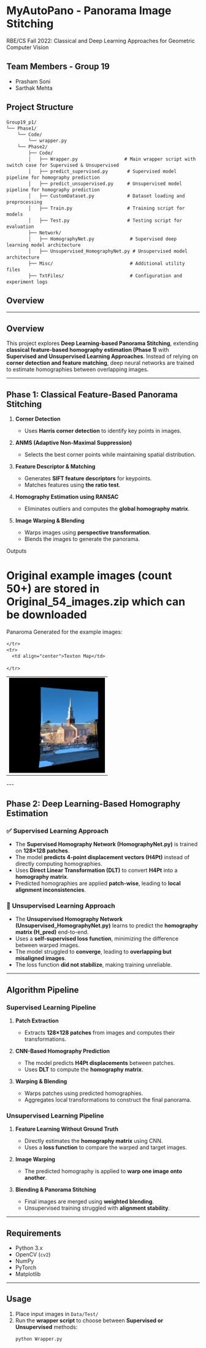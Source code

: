# MyAutoPano - Panorama Image Stitching
RBE/CS Fall 2022: Classical and Deep Learning Approaches for Geometric Computer Vision

## Team Members - Group 19
- Prasham Soni
- Sarthak Mehta

## Project Structure
```
Group19_p1/
└── Phase1/
    └── Code/
        └── wrapper.py
    └── Phase2/
        ├── Code/
        │   ├── Wrapper.py                 # Main wrapper script with switch case for Supervised & Unsupervised
        │   ├── predict_supervised.py       # Supervised model pipeline for homography prediction
        │   ├── predict_unsupervised.py     # Unsupervised model pipeline for homography prediction
        │   ├── CustomDataset.py            # Dataset loading and preprocessing
        │   ├── Train.py                    # Training script for models
        │   ├── Test.py                     # Testing script for evaluation
        ├── Network/
        │   ├── HomographyNet.py             # Supervised deep learning model architecture
        │   ├── Unsupervised_HomographyNet.py # Unsupervised model architecture
        ├── Misc/                            # Additional utility files
        ├── TxtFiles/                        # Configuration and experiment logs

```

## Overview
---

## **Overview**
This project explores **Deep Learning-based Panorama Stitching**, extending **classical feature-based homography estimation (Phase 1)** with **Supervised and Unsupervised Learning Approaches**. Instead of relying on **corner detection and feature matching**, deep neural networks are trained to estimate homographies between overlapping images.

---

## **Phase 1: Classical Feature-Based Panorama Stitching**
1. **Corner Detection**  
   - Uses **Harris corner detection** to identify key points in images.

2. **ANMS (Adaptive Non-Maximal Suppression)**  
   - Selects the best corner points while maintaining spatial distribution.

3. **Feature Descriptor & Matching**  
   - Generates **SIFT feature descriptors** for keypoints.
   - Matches features using **the ratio test**.

4. **Homography Estimation using RANSAC**  
   - Eliminates outliers and computes the **global homography matrix**.

5. **Image Warping & Blending**  
   - Warps images using **perspective transformation**.
   - Blends the images to generate the panorama.


Outputs
# Original example images (count 50+) are stored in Original_54_images.zip which can be downloaded 

Panaroma Generated for the example images:
<p align="center">
  <table>
    <tr>
      <td> <img src="Output/mypano_58.png" alt="Image 1" style="width: 250px;"/> </td>
      
    </tr>
    <tr>
      <td align="center">Texton Map</td>
      
    </tr>
  </table>
</p>
---

## **Phase 2: Deep Learning-Based Homography Estimation**
### ✅ **Supervised Learning Approach**
- The **Supervised Homography Network (HomographyNet.py)** is trained on **128×128 patches**.
- The model **predicts 4-point displacement vectors (H4Pt)** instead of directly computing homographies.
- Uses **Direct Linear Transformation (DLT)** to convert **H4Pt** into a **homography matrix**.
- Predicted homographies are applied **patch-wise**, leading to **local alignment inconsistencies**.

### 🤖 **Unsupervised Learning Approach**
- The **Unsupervised Homography Network (Unsupervised_HomographyNet.py)** learns to predict the **homography matrix (H_pred)** end-to-end.
- Uses a **self-supervised loss function**, minimizing the difference between warped images.
- The model struggled to **converge**, leading to **overlapping but misaligned images**.
- The loss function **did not stabilize**, making training unreliable.

---

## **Algorithm Pipeline**
### **Supervised Learning Pipeline**
1. **Patch Extraction**  
   - Extracts **128×128 patches** from images and computes their transformations.
   
2. **CNN-Based Homography Prediction**  
   - The model predicts **H4Pt displacements** between patches.
   - Uses **DLT** to compute the **homography matrix**.

3. **Warping & Blending**  
   - Warps patches using predicted homographies.
   - Aggregates local transformations to construct the final panorama.

### **Unsupervised Learning Pipeline**
1. **Feature Learning Without Ground Truth**  
   - Directly estimates the **homography matrix** using CNN.
   - Uses a **loss function** to compare the warped and target images.

2. **Image Warping**  
   - The predicted homography is applied to **warp one image onto another**.

3. **Blending & Panorama Stitching**  
   - Final images are merged using **weighted blending**.
   - Unsupervised training struggled with **alignment stability**.

---

## **Requirements**
- Python 3.x  
- OpenCV (`cv2`)  
- NumPy  
- PyTorch  
- Matplotlib  

---

## **Usage**
1. Place input images in `Data/Test/`
2. Run the **wrapper script** to choose between **Supervised or Unsupervised** methods:
   ```bash
   python Wrapper.py
